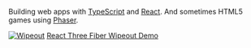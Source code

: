 Building web apps with [TypeScript](https://www.typescriptlang.org/) and [React](https://react.dev/). And sometimes HTML5 games using [Phaser](https://phaser.io/).

[![Wipeout](https://github.com/sebsowter/sebsowter/assets/7384630/a5c075e9-68df-41e4-89c8-e791a7ed0271)](https://sebsowter.github.io/wipeout/)
[React Three Fiber Wipeout Demo](https://sebsowter.github.io/wipeout/)

